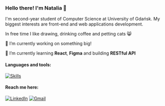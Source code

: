 ### Hello there! I'm Natalia 👋

I'm second-year student of Computer Science at University of Gdańsk. My biggest interests are front-end and web applications development.

In free time I like drawing, drinking coffee and petting cats :smile_cat:

:file_folder: I’m currently working on something big!

:rocket: I’m currently learning **React**, **Figma** and building **RESTful API**

#### Languages and tools:
[![Skills](https://skillicons.dev/icons?i=js,ts,py,html,css,scala,bash,react,nextjs,sass,nodejs,express,flask,figma,mongodb,mysql,git,docker&perline=7)](https://skillicons.dev)

#### Reach me here:
[![LinkedIn](https://img.shields.io/badge/LinkedIn-0077B5?style=for-the-badge&logo=linkedin&logoColor=white)](https://www.linkedin.com/in/natalia-niewiadowska-266304290/) [![Gmail](https://img.shields.io/badge/Gmail-D14836?style=for-the-badge&logo=gmail&logoColor=white)](natalia.niewiadowska.dev@gmail.com)
